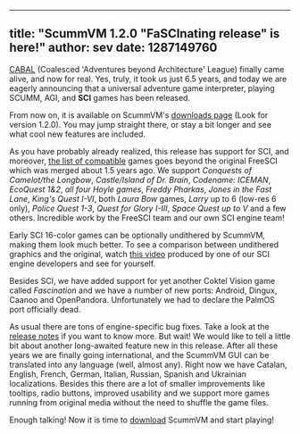 
---
title: "ScummVM 1.2.0 \"FaSCInating release\" is here!"
author: sev
date: 1287149760
---

[CABAL](/news/20040401) (Coalesced 'Adventures beyond Architecture' League) finally came alive, and now for real. Yes, truly, it took us just 6.5 years, and today we are eagerly announcing that a universal adventure game interpreter, playing SCUMM, AGI, and **SCI** games has been released.

From now on, it is available on ScummVM's [downloads page](/downloads/) (Look for version 1.2.0). You may jump straight there, or stay a bit longer and see what cool new features are included.

As you have probably already realized, this release has support for SCI, and moreover, [the list of compatible](/compatibility/1.2.0/) games goes beyond the original FreeSCI which was merged about 1.5 years ago. We support *Conquests of Camelot/the Longbow*, *Castle/Island of Dr. Brain*, *Codename: ICEMAN*, *EcoQuest 1&2*, *all four Hoyle games*, *Freddy Pharkas*, *Jones in the Fast Lane*, *King's Quest I-VI*, both *Laura Bow* games, *Larry* up to 6 (low-res 6 only), *Police Quest 1-3*, *Quest for Glory I-III*, *Space Quest up to V* and a few others. Incredible work by the FreeSCI team and our own SCI engine team!

Early SCI 16-color games can be optionally undithered by ScummVM, making them look much better. To see a comparison between undithered graphics and the original, watch [this video](http://www.youtube.com/watch?v=FScrBr16vkM) produced by one of our SCI engine developers and see for yourself.

Besides SCI, we have added support for yet another Coktel Vision game called *Fascination* and we have a number of new ports: Android, Dingux, Caanoo and OpenPandora. Unfortunately we had to declare the PalmOS port officially dead.

As usual there are tons of engine-specific bug fixes. Take a look at the [release notes](/frs/scummvm/1.2.0/ReleaseNotes) if you want to know more. But wait! We would like to tell a little bit about another long-awaited feature new in this release. After all these years we are finally going international, and the ScummVM GUI can be translated into any language (well, almost any). Right now we have Catalan, English, French, German, Italian, Russian, Spanish and Ukrainian localizations. Besides this there are a lot of smaller improvements like tooltips, radio buttons, improved usability and we support more games running from original media without the need to shuffle the game files.

Enough talking! Now it is time to [download](/downloads/) ScummVM and start playing!
